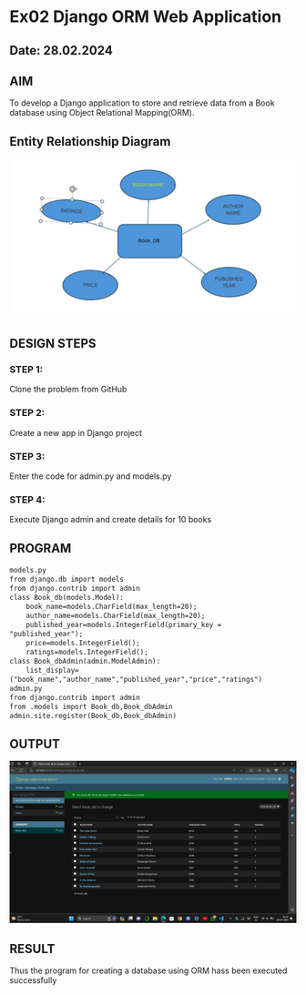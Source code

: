# Ex02 Django ORM Web Application
## Date: 28.02.2024

## AIM
To develop a Django application to store and retrieve data from a Book database using Object Relational Mapping(ORM).

## Entity Relationship Diagram

![Alt text](<WhatsApp Image 2024-03-04 at 13.49.07_e4f502e7.jpg>)

## DESIGN STEPS

### STEP 1:
Clone the problem from GitHub


### STEP 2:
Create a new app in Django project

### STEP 3:
Enter the code for admin.py and models.py

### STEP 4:
Execute Django admin and create details for 10 books

## PROGRAM
```
models.py
from django.db import models
from django.contrib import admin
class Book_db(models.Model):
    book_name=models.CharField(max_length=20);
    author_name=models.CharField(max_length=20);
    published_year=models.IntegerField(primary_key = "published_year");
    price=models.IntegerField();
    ratings=models.IntegerField();
class Book_dbAdmin(admin.ModelAdmin):
    list_display=("book_name","author_name","published_year","price","ratings")
admin.py
from django.contrib import admin
from .models import Book_db,Book_dbAdmin
admin.site.register(Book_db,Book_dbAdmin)
```

## OUTPUT

![output](<Screenshot 2024-02-28 094235.png>)


## RESULT
Thus the program for creating a database using ORM hass been executed successfully 
